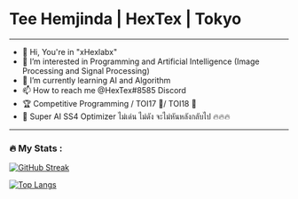 # Tee Hemjinda | HexTex | Tokyo

<hr>

- 👋 Hi, You're in "xHexlabx" 
- 👀 I’m interested in Programming and Artificial Intelligence (Image Processing and Signal Processing)
- 🌱 I’m currently learning AI and Algorithm
- 📫 How to reach me @HexTex#8585 Discord
- 🏆 Competitive Programming / TOI17 🥉/ TOI18 🥇
- 🤖 Super AI SS4 Optimizer ไม่เด่น ไม่ดัง จะไม่หันหลังกลับไป 🔥🔥🔥

<hr>



### :fire: My Stats :

<p align = "center">
  
  <div>
    
  [![GitHub Streak](http://github-readme-streak-stats.herokuapp.com?user=xHexlabx&theme=highcontrast&background=000000)](https://git.io/streak-stats)
  
  [![Top Langs](https://github-readme-stats.vercel.app/api/top-langs/?username=xHexlabx&layout=compact&theme=highcontrast)](https://github.com/anuraghazra/github-readme-stats)

  </div>
  
</p>
  
  



<!---
xHexlabx/xHexlabx is a ✨ special ✨ repository because its `README.md` (this file) appears on your GitHub profile.
You can click the Preview link to take a look at your changes.
--->

